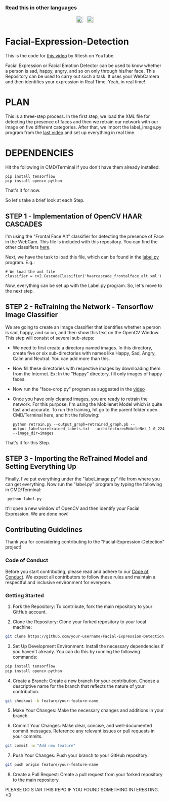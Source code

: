 ### Read this in other languages

<div align="center">
    
<kbd>[<img title="हिंदी" alt="हिंदी" src="https://cdn.statically.io/gh/hjnilsson/country-flags/master/svg/in.svg" width="22">](translation/README.Hindi.md)</kbd> &nbsp;
<kbd>[<img title="日本語" alt="日本語" src="https://cdn.statically.io/gh/hjnilsson/country-flags/master/svg/jp.svg" width="22">](translation/README.Japanese.md)</kbd>
</div>


# Facial-Expression-Detection

This is the code for [this video](https://youtu.be/Dqa-3N8VZbw) by Ritesh on YouTube.

Facial Expression or Facial Emotion Detector can be used to know whether a person is sad, happy, angry, and so on only through his/her face. This Repository can be used to carry out such a task. It uses your WebCamera and then identifies your expression in Real Time. Yeah, in real time!

# PLAN

This is a three-step process. In the first step, we load the XML file for detecting the presence of faces and then we retrain our network with our image on five different categories. After that, we import the label_image.py program from the [last video]() and set up everything in real time.

# DEPENDENCIES

Hit the following in CMD/Terminal if you don't have them already installed:

    pip install tensorflow
    pip install opencv-python
    
That's it for now.

So let's take a brief look at each Step.

## STEP 1 - Implementation of OpenCV HAAR CASCADES

I'm using the "Frontal Face Alt" classifier for detecting the presence of Face in the WebCam. This file is included with this repository. You can find the other classifiers [here](https://github.com/opencv/opencv/tree/master/data/haarcascades).

Next, we have the task to load this file, which can be found in the [label.py](https://github.com/MauryaRitesh/Facial-Expression-Detection/blob/master/label.py) program. E.g.:

    # We load the xml file
    classifier = cv2.CascadeClassifier('haarcascade_frontalface_alt.xml')

Now, everything can be set up with the Label.py program. So, let's move to the next step.

## STEP 2 - ReTraining the Network - Tensorflow Image Classifier

We are going to create an Image classifier that identifies whether a person is sad, happy, and so on, and then show this text on the OpenCV Window.
This step will consist of several sub-steps:

- We need to first create a directory named images. In this directory, create five or six sub-directories with names like Happy, Sad, Angry, Calm and Neutral. You can add more than this.
- Now fill these directories with respective images by downloading them from the Internet. Ex: In the "Happy" directory, fill only images of happy faces.
- Now run the "face-crop.py" program as suggested in the [video](https://youtu.be/Dqa-3N8VZbw)
- Once you have only cleaned images, you are ready to retrain the network. For this purpose, I'm using the Mobilenet Model which is quite fast and accurate. To run the training, hit go to the parent folder open CMD/Terminal here, and hit the following:

      python retrain.py --output_graph=retrained_graph.pb --output_labels=retrained_labels.txt --architecture=MobileNet_1.0_224 --image_dir=images

That's it for this Step.

## STEP 3 - Importing the ReTrained Model and Setting Everything Up

Finally, I've put everything under the "label_image.py" file from where you can get everything.
Now run the "label.py" program by typing the following in CMD/Terminal:
      
     python label.py
     
It'll open a new window of OpenCV and then identify your Facial Expression.
We are done now!

## Contributing Guidelines
Thank you for considering contributing to the "Facial-Expression-Detection" project!

### Code of Conduct
Before you start contributing, please read and adhere to our [Code of Conduct](CODE_OF_CONDUCT.md). We expect all contributors to follow these rules and maintain a respectful and inclusive environment for everyone.

### Getting Started

1. Fork the Repository: To contribute, fork the main repository to your GitHub account.

2. Clone the Repository: Clone your forked repository to your local machine:

```bash
git clone https://github.com/your-username/Facial-Expression-Detection.git
```
3. Set Up Development Environment: Install the necessary dependencies if you haven't already. You can do this by running the following commands:
```python
pip install tensorflow
pip install opencv-python
```
4. Create a Branch: Create a new branch for your contribution. Choose a descriptive name for the branch that reflects the nature of your contribution.
```bash
git checkout -b feature/your-feature-name
```
5. Make Your Changes: Make the necessary changes and additions in your branch.

6. Commit Your Changes: Make clear, concise, and well-documented commit messages. Reference any relevant issues or pull requests in your commits.

```bash
git commit -m "Add new feature"
```
7. Push Your Changes: Push your branch to your GitHub repository:

```bash
git push origin feature/your-feature-name
```
8. Create a Pull Request: Create a pull request from your forked repository to the main repository. 


PLEASE DO STAR THIS REPO IF YOU FOUND SOMETHING INTERESTING. <3
